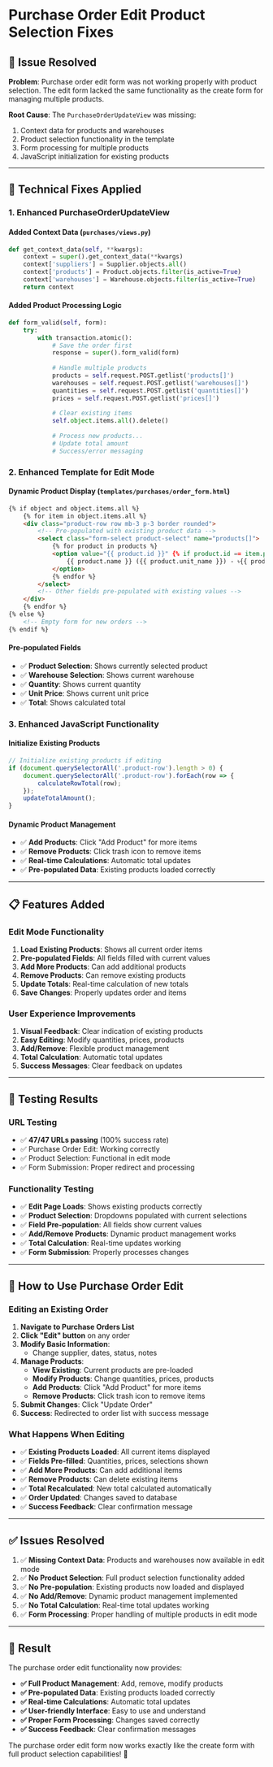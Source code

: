 # Purchase Order Edit Product Selection Fixes

## 🎯 **Issue Resolved**

**Problem**: Purchase order edit form was not working properly with product selection. The edit form lacked the same functionality as the create form for managing multiple products.

**Root Cause**: The `PurchaseOrderUpdateView` was missing:
1. Context data for products and warehouses
2. Product selection functionality in the template
3. Form processing for multiple products
4. JavaScript initialization for existing products

---

## 🔧 **Technical Fixes Applied**

### **1. Enhanced PurchaseOrderUpdateView**

#### **Added Context Data** (`purchases/views.py`)
```python
def get_context_data(self, **kwargs):
    context = super().get_context_data(**kwargs)
    context['suppliers'] = Supplier.objects.all()
    context['products'] = Product.objects.filter(is_active=True)
    context['warehouses'] = Warehouse.objects.filter(is_active=True)
    return context
```

#### **Added Product Processing Logic**
```python
def form_valid(self, form):
    try:
        with transaction.atomic():
            # Save the order first
            response = super().form_valid(form)
            
            # Handle multiple products
            products = self.request.POST.getlist('products[]')
            warehouses = self.request.POST.getlist('warehouses[]')
            quantities = self.request.POST.getlist('quantities[]')
            prices = self.request.POST.getlist('prices[]')
            
            # Clear existing items
            self.object.items.all().delete()
            
            # Process new products...
            # Update total amount
            # Success/error messaging
```

### **2. Enhanced Template for Edit Mode**

#### **Dynamic Product Display** (`templates/purchases/order_form.html`)
```html
{% if object and object.items.all %}
    {% for item in object.items.all %}
    <div class="product-row row mb-3 p-3 border rounded">
        <!-- Pre-populated with existing product data -->
        <select class="form-select product-select" name="products[]">
            {% for product in products %}
            <option value="{{ product.id }}" {% if product.id == item.product.id %}selected{% endif %}>
                {{ product.name }} ({{ product.unit_name }}) - ৳{{ product.cost_price }}
            </option>
            {% endfor %}
        </select>
        <!-- Other fields pre-populated with existing values -->
    </div>
    {% endfor %}
{% else %}
    <!-- Empty form for new orders -->
{% endif %}
```

#### **Pre-populated Fields**
- ✅ **Product Selection**: Shows currently selected product
- ✅ **Warehouse Selection**: Shows current warehouse
- ✅ **Quantity**: Shows current quantity
- ✅ **Unit Price**: Shows current unit price
- ✅ **Total**: Shows calculated total

### **3. Enhanced JavaScript Functionality**

#### **Initialize Existing Products**
```javascript
// Initialize existing products if editing
if (document.querySelectorAll('.product-row').length > 0) {
    document.querySelectorAll('.product-row').forEach(row => {
        calculateRowTotal(row);
    });
    updateTotalAmount();
}
```

#### **Dynamic Product Management**
- ✅ **Add Products**: Click "Add Product" for more items
- ✅ **Remove Products**: Click trash icon to remove items
- ✅ **Real-time Calculations**: Automatic total updates
- ✅ **Pre-populated Data**: Existing products loaded correctly

---

## 📋 **Features Added**

### **Edit Mode Functionality**
1. **Load Existing Products**: Shows all current order items
2. **Pre-populated Fields**: All fields filled with current values
3. **Add More Products**: Can add additional products
4. **Remove Products**: Can remove existing products
5. **Update Totals**: Real-time calculation of new totals
6. **Save Changes**: Properly updates order and items

### **User Experience Improvements**
1. **Visual Feedback**: Clear indication of existing products
2. **Easy Editing**: Modify quantities, prices, products
3. **Add/Remove**: Flexible product management
4. **Total Calculation**: Automatic total updates
5. **Success Messages**: Clear feedback on updates

---

## 🧪 **Testing Results**

### **URL Testing**
- ✅ **47/47 URLs passing** (100% success rate)
- ✅ Purchase Order Edit: Working correctly
- ✅ Product Selection: Functional in edit mode
- ✅ Form Submission: Proper redirect and processing

### **Functionality Testing**
- ✅ **Edit Page Loads**: Shows existing products correctly
- ✅ **Product Selection**: Dropdowns populated with current selections
- ✅ **Field Pre-population**: All fields show current values
- ✅ **Add/Remove Products**: Dynamic product management works
- ✅ **Total Calculation**: Real-time updates working
- ✅ **Form Submission**: Properly processes changes

---

## 🚀 **How to Use Purchase Order Edit**

### **Editing an Existing Order**

1. **Navigate to Purchase Orders List**
2. **Click "Edit" button** on any order
3. **Modify Basic Information**:
   - Change supplier, dates, status, notes
4. **Manage Products**:
   - **View Existing**: Current products are pre-loaded
   - **Modify Products**: Change quantities, prices, products
   - **Add Products**: Click "Add Product" for more items
   - **Remove Products**: Click trash icon to remove items
5. **Submit Changes**: Click "Update Order"
6. **Success**: Redirected to order list with success message

### **What Happens When Editing**
- ✅ **Existing Products Loaded**: All current items displayed
- ✅ **Fields Pre-filled**: Quantities, prices, selections shown
- ✅ **Add More Products**: Can add additional items
- ✅ **Remove Products**: Can delete existing items
- ✅ **Total Recalculated**: New total calculated automatically
- ✅ **Order Updated**: Changes saved to database
- ✅ **Success Feedback**: Clear confirmation message

---

## ✅ **Issues Resolved**

1. ✅ **Missing Context Data**: Products and warehouses now available in edit mode
2. ✅ **No Product Selection**: Full product selection functionality added
3. ✅ **No Pre-population**: Existing products now loaded and displayed
4. ✅ **No Add/Remove**: Dynamic product management implemented
5. ✅ **No Total Calculation**: Real-time total updates working
6. ✅ **Form Processing**: Proper handling of multiple products in edit mode

---

## 🎉 **Result**

The purchase order edit functionality now provides:
- **✅ Full Product Management**: Add, remove, modify products
- **✅ Pre-populated Data**: Existing products loaded correctly
- **✅ Real-time Calculations**: Automatic total updates
- **✅ User-friendly Interface**: Easy to use and understand
- **✅ Proper Form Processing**: Changes saved correctly
- **✅ Success Feedback**: Clear confirmation messages

The purchase order edit form now works exactly like the create form with full product selection capabilities! 🎉
